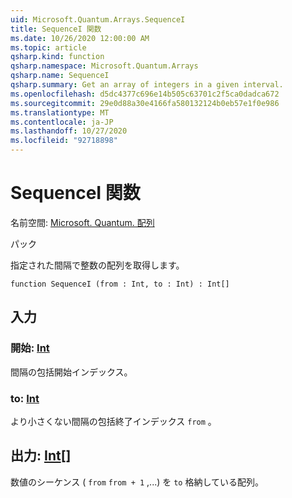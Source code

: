 ```yaml
---
uid: Microsoft.Quantum.Arrays.SequenceI
title: SequenceI 関数
ms.date: 10/26/2020 12:00:00 AM
ms.topic: article
qsharp.kind: function
qsharp.namespace: Microsoft.Quantum.Arrays
qsharp.name: SequenceI
qsharp.summary: Get an array of integers in a given interval.
ms.openlocfilehash: d5dc4377c696e14b505c63701c2f5ca0dadca672
ms.sourcegitcommit: 29e0d88a30e4166fa580132124b0eb57e1f0e986
ms.translationtype: MT
ms.contentlocale: ja-JP
ms.lasthandoff: 10/27/2020
ms.locfileid: "92718898"
---
```

# <a name="sequencei-function"></a>SequenceI 関数

名前空間: [Microsoft. Quantum. 配列](xref:Microsoft.Quantum.Arrays)

パック [](https://nuget.org/packages/)


指定された間隔で整数の配列を取得します。

```qsharp
function SequenceI (from : Int, to : Int) : Int[]
```


## <a name="input"></a>入力

### <a name="from--int"></a>開始: [Int](xref:microsoft.quantum.lang-ref.int)

間隔の包括開始インデックス。


### <a name="to--int"></a>to: [Int](xref:microsoft.quantum.lang-ref.int)

より小さくない間隔の包括終了インデックス `from` 。



## <a name="output--int"></a>出力: [Int](xref:microsoft.quantum.lang-ref.int)[]

数値のシーケンス ( `from` `from + 1` ,...) を `to` 格納している配列。